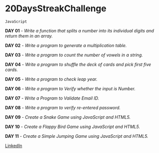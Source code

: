 # 20DaysStreakChallenge
``JavaScript``

**DAY 01** - *Write a function that splits a number into its individual digits and return them in an array.*

**DAY 02** - *Write a program to generate a multiplication table.*

**DAY 03** - *Write a program to count the number of vowels in a string.*

**DAY 04** - *Write a program to shuffle the deck of cards and pick first five cards.*

**DAY 05** - *Write a program to check leap year.*

**DAY 06** - *Write a program to Verify whether the input is Number.*

**DAY 07** - *Write a Program to Validate Email ID.*

**DAY 08** - *Write a program to verify re-entered password.*

**DAY 09** - *Create a Snake Game using JavaScript and HTML5.*

**DAY 10** - *Create a Flappy Bird Game using JavaScript and HTML5.*

**DAY 11** - *Create a Simple Jumping Game using JavaScript and HTML5.*

[LinkedIn](https://www.linkedin.com/in/kirubakaran-saravanan-9b7166222/)
